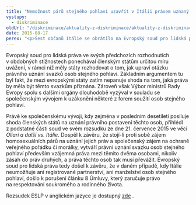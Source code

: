 ```yaml
---
title: "Nemožnost párů stejného pohlaví uzavřít v Itálii právem uznaný svazek je porušením Evropské úmluvy o lidských právech"
vystupy:
  - diskriminace
oldUrl: "/diskriminace/aktuality-z-diskriminace/aktuality-z-diskriminace-2015/nemoznost-paru-stejneho-pohlavi-uzavrit-v-italii-pravem-uznany-svazek-je-porusenim-evrop/"
date: 2015-08-17
perex: "<p>Šest občanů Itálie se obrátilo na Evropský soud pro lidská práva ve věci porušení Úmluvy o ochraně lidských práv a základních svobod, protože jim stát neumožňoval žádnou právem uznanou formu partnerství, ať už registrované partnerství či manželství. Namítali jak porušení práva na respektování soukromého a rodinného života (čl. 8), tak práva uzavřít manželství (čl. 12) a také diskriminaci vyplývající z těchto porušení.</p>"
---
```


<!-- imported from the old website -->

<p class="align-blok">Evropský soud pro lidská práva ve svých předchozích rozhodnutích v obdobných stížnostech ponechával členským státům určitou míru uvážení, v rámci níž měly státy rozhodovat o tom, jak upraví otázku právního uznání svazků osob stejného pohlaví. Základním argumentem tu byl fakt, že mezi evropskými státy zatím nepanuje shoda na tom, jaká práva by měla být těmto svazkům přiznána. Zároveň však Výbor ministrů Rady Evropy spolu s dalšími orgány dlouhodobě vyzýval v souladu se společenským vývojem k uzákonění některé z forem soužití osob stejného pohlaví. </p><p class="align-blok">Právě ke společenskému vývoji, kdy zejména v posledním desetiletí posiluje shoda členských států na uznání právního postavení těchto osob, přihlédl z podstatné části soud ve svém rozsudku ze dne 21. července 2015 ve věci <em>Oliari a další vs. Itálie</em>. Dospěl k závěru, že stojí-li proti sobě zájem homosexuálních párů na uznání jejich práv a společenský zájem na ochraně veřejného pořádku či morálky, vytváří právní uznání svazku osob stejného pohlaví především vzájemná práva mezi těmito dvěma osobami, nikoliv zásah do práv druhých, a práva těchto osob tak musí převážit. Evropský soud pro lidská práva tedy došel k závěru, že v daném případě, kdy Itálie neumožňuje ani registrované partnerství, ani manželství osob stejného pohlaví, došlo k porušení článku 8 Úmluvy, který zaručuje právo na respektování soukromého a rodinného života.</p><p>Rozsudek ESLP v anglickém jazyce je dostupný <a title="Otevření do nového okna" href="http://hudoc.echr.coe.int/eng?i=001-156265#{" itemid="" :="" 001-156265="" target="_blank">zde</a> .</p>
